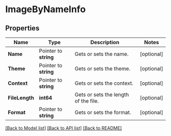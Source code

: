 # ImageByNameInfo

## Properties

Name | Type | Description | Notes
------------ | ------------- | ------------- | -------------
**Name** | Pointer to **string** | Gets or sets the name. | [optional] 
**Theme** | Pointer to **string** | Gets or sets the theme. | [optional] 
**Context** | Pointer to **string** | Gets or sets the context. | [optional] 
**FileLength** | **int64** | Gets or sets the length of the file. | [optional] 
**Format** | Pointer to **string** | Gets or sets the format. | [optional] 

[[Back to Model list]](../README.md#documentation-for-models) [[Back to API list]](../README.md#documentation-for-api-endpoints) [[Back to README]](../README.md)


